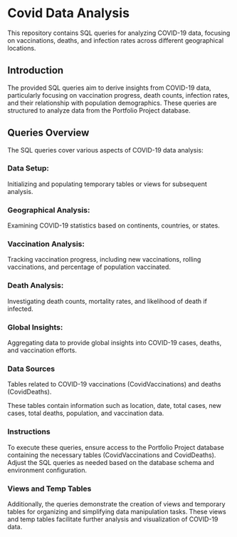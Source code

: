 # Covid Data Analysis

This repository contains SQL queries for analyzing COVID-19 data, focusing on vaccinations, deaths, and infection rates across different geographical locations.

## Introduction
The provided SQL queries aim to derive insights from COVID-19 data, particularly focusing on vaccination progress, death counts, infection rates, and their relationship with population demographics. These queries are structured to analyze data from the Portfolio Project database.

## Queries Overview
The SQL queries cover various aspects of COVID-19 data analysis:

### Data Setup: 
Initializing and populating temporary tables or views for subsequent analysis.

### Geographical Analysis: 
Examining COVID-19 statistics based on continents, countries, or states.

### Vaccination Analysis: 
Tracking vaccination progress, including new vaccinations, rolling vaccinations, and percentage of population vaccinated.

### Death Analysis: 
Investigating death counts, mortality rates, and likelihood of death if infected.

### Global Insights: 
Aggregating data to provide global insights into COVID-19 cases, deaths, and vaccination efforts.

### Data Sources
 Tables related to COVID-19 vaccinations (CovidVaccinations) and deaths (CovidDeaths). 
 
 These tables contain information such as location, date, total cases, new cases, total deaths, population, and vaccination data.

### Instructions
To execute these queries, ensure access to the Portfolio Project database containing the necessary tables (CovidVaccinations and CovidDeaths). 
Adjust the SQL queries as needed based on the database schema and environment configuration.

### Views and Temp Tables
Additionally, the queries demonstrate the creation of views and temporary tables for organizing and simplifying data manipulation tasks. 
These views and temp tables facilitate further analysis and visualization of COVID-19 data.


